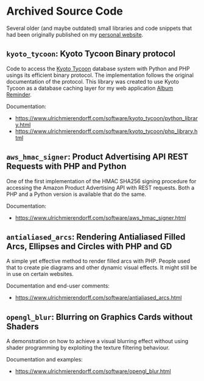 # Archived Source Code

Several older (and maybe outdated) small libraries and code snippets that had been originally published on my [personal website](https://www.ulrichmierendorff.com).

## `kyoto_tycoon`: Kyoto Tycoon Binary protocol

Code to access the [Kyoto Tycoon](https://dbmx.net/kyototycoon/) database system with Python and PHP usings its efficient binary protocol. The implementation follows the original documentation of the protocol. This library was created to use Kyoto Tycoon as a database caching layer for my web application [Album Reminder](https://www.albumreminder.com).

Documentation:
* <https://www.ulrichmierendorff.com/software/kyoto_tycoon/python_library.html>
* <https://www.ulrichmierendorff.com/software/kyoto_tycoon/php_library.html>

## `aws_hmac_signer`: Product Advertising API REST Requests with PHP and Python

One of the first implementation of the HMAC SHA256 signing procedure for accessing the Amazon Product Advertising API with REST requests. Both a PHP and a Python version is available that do the same.

Documentation:
* <https://www.ulrichmierendorff.com/software/aws_hmac_signer.html>

## `antialiased_arcs`: Rendering Antialiased Filled Arcs, Ellipses and Circles with PHP and GD

A simple yet effective method to render filled arcs with PHP.
People used that to create pie diagrams and other dynamic visual effects. It might still be
in use on certain websites.

Documentation and end-user comments:
* <https://www.ulrichmierendorff.com/software/antialiased_arcs.html>

## `opengl_blur`: Blurring on Graphics Cards without Shaders

A demonstration on how to achieve a visual blurring effect without using shader programming by exploiting the texture filtering behaviour.

Documentation and examples:
* <https://www.ulrichmierendorff.com/software/opengl_blur.html>
